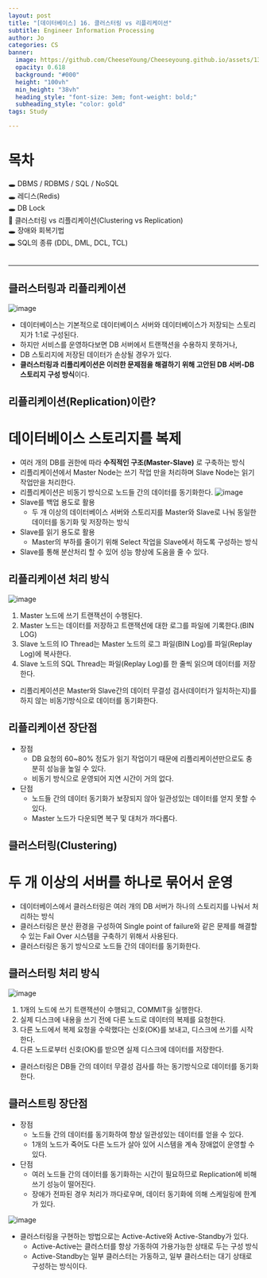 ```yaml
---
layout: post
title: "[데이터베이스] 16. 클러스터링 vs 리플리케이션"
subtitle: Engineer Information Processing
author: Jo
categories: CS
banner:
  image: https://github.com/CheeseYoung/Cheeseyoung.github.io/assets/132384527/47fdd527-65d6-4434-8746-18ea596e58dd
  opacity: 0.618
  background: "#000"
  height: "100vh"
  min_height: "38vh"
  heading_style: "font-size: 3em; font-weight: bold;"
  subheading_style: "color: gold"
tags: Study

---
```


# 목차
🕳 DBMS / RDBMS / SQL / NoSQL <br>
🕳 레디스(Redis) <br>
🕳 DB Lock <br>
📌 클러스터링 vs 리플리케이션(Clustering vs Replication) <br>
🕳 장애와 회복기법 <br>
🕳 SQL의 종류 (DDL, DML, DCL, TCL) <br>
<br>
<hr>

## 클러스터링과 리플리케이션
![image](https://github.com/CheeseYoung/Cheeseyoung.github.io/assets/132384527/47fdd527-65d6-4434-8746-18ea596e58dd)
- 데이터베이스는 기본적으로 데이터베이스 서버와 데이터베이스가 저장되는 스토리지가 1:1로 구성된다.
- 하지만 서비스를 운영하다보면 DB 서버에서 트랜잭션을 수용하지 못하거나,
- DB 스토리지에 저장된 데이터가 손상될 경우가 있다.
- **클러스터링과 리플리케이션은 이러한 문제점을 해결하기 위해 고안된 DB 서버-DB 스토리지 구성 방식**이다.


## 리플리케이션(Replication)이란?
# 데이터베이스 스토리지를 복제
- 여러 개의 DB를 권한에 따라 **수직적인 구조(Master-Slave)** 로 구축하는 방식
- 리플리케이션에서 Master Node는 쓰기 작업 만을 처리하며 Slave Node는 읽기 작업만을 처리한다.
- 리플리케이션은 비동기 방식으로 노드들 간의 데이터를 동기화한다.
![image](https://github.com/CheeseYoung/Cheeseyoung.github.io/assets/132384527/a1eb4d4c-b432-4c86-819a-944daf780137)
- Slave를 백업 용도로 활용
  - 두 개 이상의 데이터베이스 서버와 스토리지를 Master와 Slave로 나눠 동일한 데이터를 동기화 및 저장하는 방식
- Slave를 읽기 용도로 활용
  - Master의 부하를 줄이기 위해 Select 작업을 Slave에서 하도록 구성하는 방식
- Slave를 통해 분산처리 할 수 있어 성능 향상에 도움을 줄 수 있다.

## 리플리케이션 처리 방식
![image](https://github.com/CheeseYoung/Cheeseyoung.github.io/assets/132384527/0bd8919f-2365-469f-96ca-aad09dc03ee2)
1. Master 노드에 쓰기 트랜잭션이 수행된다.
2. Master 노드는 데이터를 저장하고 트랜잭션에 대한 로그를 파일에 기록한다.(BIN LOG)
3. Slave 노드의 IO Thread는 Master 노드의 로그 파일(BIN Log)를 파일(Replay Log)에 복사한다.
4. Slave 노드의 SQL Thread는 파일(Replay Log)를 한 줄씩 읽으며 데이터를 저장한다.

- 리플리케이션은 Master와 Slave간의 데이터 무결성 검사(데이터가 일치하는지)를 하지 않는 비동기방식으로 데이터를 동기화한다.
 
## 리플리케이션 장단점
- 장점
  - DB 요청의 60~80% 정도가 읽기 작업이기 때문에 리플리케이션만으로도 충분히 성능을 높일 수 있다.
  - 비동기 방식으로 운영되어 지연 시간이 거의 없다.
- 단점
  - 노드들 간의 데이터 동기화가 보장되지 않아 일관성있는 데이터를 얻지 못할 수 있다.
  - Master 노드가 다운되면 복구 및 대처가 까다롭다.

## 클러스터링(Clustering)
# 두 개 이상의 서버를 하나로 묶어서 운영
- 데이터베이스에서 클러스터링은 여러 개의 DB 서버가 하나의 스토리지를 나눠서 처리하는 방식
- 클러스터링은 분산 환경을 구성하여 Single point of failure와 같은 문제를 해결할 수 있는 Fail Over 시스템을 구축하기 위해서 사용된다.
- 클러스터링은 동기 방식으로 노드들 간의 데이터를 동기화한다.

## 클러스터링 처리 방식
![image](https://github.com/CheeseYoung/Cheeseyoung.github.io/assets/132384527/4bbdb971-3c41-4588-a3a1-3d4681da6124)
1. 1개의 노드에 쓰기 트랜잭션이 수행되고, COMMIT을 실행한다.
2. 실제 디스크에 내용을 쓰기 전에 다른 노드로 데이터의 복제를 요청한다.
3. 다른 노드에서 복제 요청을 수락했다는 신호(OK)를 보내고, 디스크에 쓰기를 시작한다.
4. 다른 노드로부터 신호(OK)를 받으면 실제 디스크에 데이터를 저장한다.

- 클러스터링은 DB들 간의 데이터 무결성 검사를 하는 동기방식으로 데이터를 동기화한다.

## 클러스트링 장단점
- 장점
  - 노드들 간의 데이터를 동기화하여 항상 일관성있는 데이터를 얻을 수 있다.
  - 1개의 노드가 죽어도 다른 노드가 살아 있어 시스템을 계속 장애없이 운영할 수 있다.
- 단점
  - 여러 노드들 간의 데이터를 동기화하는 시간이 필요하므로 Replication에 비해 쓰기 성능이 떨어진다.
  - 장애가 전파된 경우 처리가 까다로우며, 데이터 동기화에 의해 스케일링에 한계가 있다.

![image](https://github.com/CheeseYoung/Cheeseyoung.github.io/assets/132384527/222108c8-2030-4310-b7a8-72cbd6aedf9f)
- 클러스터링을 구현하는 방법으로는 Active-Active와 Active-Standby가 있다.
  - Active-Active는 클러스터를 항상 가동하여 가용가능한 상태로 두는 구성 방식
  - Active-Standby는 일부 클러스터는 가동하고, 일부 클러스터는 대기 상태로 구성하는 방식이다.

















